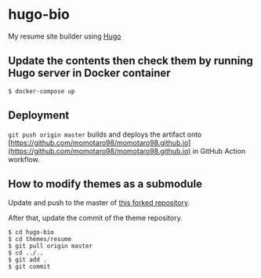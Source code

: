 # hugo-bio

My resume site builder using [Hugo](https://gohugo.io)

## Update the contents then check them by running Hugo server in Docker container

```
$ docker-compose up
```

## Deployment

`git push origin master` builds and deploys the artifact onto [https://github.com/momotaro98/momotaro98.github.io](https://github.com/momotaro98/momotaro98.github.io) in GitHub Action workflow.

## How to modify themes as a submodule

Update and push to the master of [this forked repository](https://github.com/momotaro98/hugo-resume).

After that, update the commit of the theme repository.

```
$ cd hugo-bio
$ cd themes/resume
$ git pull origin master
$ cd ../..
$ git add .
$ git commit
```
